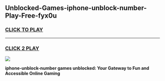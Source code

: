 
## Unblocked-Games-iphone-unblock-number-Play-Free-fyx0u
<h3>
<a href="https://premium76.site?title=iphone-unblock-number&ref=18A1">CLICK TO PLAY</a></h3>
<hr>

<h3>
<a href="https://premium76.site?title=iphone-unblock-number&ref=18A1">CLICK 2 PLAY</a>
  
</h3>

<a href="https://premium76.site?title=iphone-unblock-number&ref=18A1"><img src="https://clearcache.store/games.png"></a>


**iphone-unblock-number games unblocked: Your Gateway to Fun and Accessible Online Gaming**
